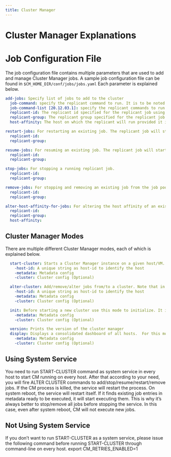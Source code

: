```yaml
---
title: Cluster Manager
---
```

# Cluster Manager Explanations

# Job Configuration File
The job configuration file contains multiple parameters that are used to add and manage Cluster Manager jobs. A sample job configuration file can be found in ```$CM_HOME_DIR/conf/jobs/jobs.yaml``` Each parameter is explained below.
  ```YAML
  add-jobs: Specify list of jobs to add to the cluster
    job-command: specify the replicant command to run. It is to be noted that the binary and the config path specified in the command must contain the binary/config files in all the VMs in the cluster. If binary/config is in different paths in different machines, use environment variable(s) in the command to redirect to the correct path in each machine. The job command and all CM commands should not contain the same --metadata switch.
    job-command-list [20.12.03.1]: specify the replicant commands to run. It is similar to job-command but different in the fact that you can provide multiple job-commands where every job-command can point to a replicant command connecting to source db node. If you have source HA in your system, you can add separate replicant jobs connecting each one of the database nodes. In case of source primary failover, CM will use the next job command to connect to secondary/tertiary and so on.  You need to specify either job-command or job-command-list.
    replicant-id: The replicant id specified for the replicant job using the --id argument. If --id has not been used, “default” should be specified.
    replicant-group: The replicant group specified for the replicant job in the distribution config. If it is not a distributed job, this field can be left empty.
    host-affinity: The host on which the replicant will run provided it is alive. The host name specified here should match one of the host-ids specified in the start-cluster command.

  restart-jobs: For restarting an existing job. The replicant job will start a fresh replication.
    replicant-id:
    replicant-group:

  resume-jobs: For resuming an existing job. The replicant job will start from where it left off.
    replicant-id:
    replicant-group:

  stop-jobs: For stopping a running replicant job.
    replicant-id:
    replicant-group:

  remove-jobs: For stopping and removing an existing job from the job pool.
    replicant-id:
    replicant-group:

  alter-host-affinity-for-jobs: For altering the host affinity of an existing job. The job will move to the new host.
    replicant-id:
    replicant-group:
    host-affinity:
  ```


## Cluster Manager Modes
There are multiple different Cluster Manager modes, each of which is explained below.
  ```YAML
    start-cluster: Starts a Cluster Manager instance on a given host/VM. For this mode we need to specify:
      -host-id: A unique string as host-id to identify the host
      -metadata: Metadata config
      -cluster: Cluster config (Optional)

    alter-cluster: Add/remove/alter jobs from/to a cluster. Note that in order to add/alter jobs to cluster, the    alter-cluster mode needs to be executed only once from any of the VMs, all CMs will automatically pick up the newly added/altered jobs. For this mode we need to specify:
      -host-id: A unique string as host-id to identify the host
      -metadata: Metadata config
      -cluster: Cluster config (Optional)

    init: Before starting a new cluster use this mode to initialize. It initializes the state of the cluster. For this mode we need to specify:
      -metadata: Metadata config
      -cluster: Cluster config (Optional)

    version: Prints the version of the cluster manager
    display: Displays a consolidated dashboard of all hosts.  For this mode we need to specify:
      -metadata: Metadata config
      -cluster: Cluster config (Optional)
  ```


## Using System Service

You need to run START-CLUSTER command as system service in every host to start CM running on every host. After that according to your need, you will fire ALTER CLUSTER commands to add/stop/resume/restart/remove jobs. If the CM process is killed, the service will restart the process. On system reboot, the service will restart itself. If it finds existing job entries in metadata ready to be executed, it will start executing them. This is why it’s always better to stop/remove all jobs before stopping the service. In this case, even after system reboot, CM will not execute new jobs.

## Not Using System Service

If you don’t want to run START-CLUSTER as a system service, please issue the following command before running START-CLUSTER through command-line on every host.
export CM_RETRIES_ENABLED=1
